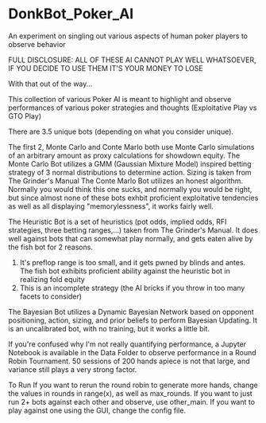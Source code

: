 # DonkBot_Poker_AI
An experiment on singling out various aspects of human poker players to observe behavior

FULL DISCLOSURE: ALL OF THESE AI CANNOT PLAY WELL WHATSOEVER, IF YOU DECIDE TO USE THEM IT'S YOUR MONEY TO LOSE

With that out of the way...

This collection of various Poker AI is meant to highlight and observe performances of various poker strategies and thoughts (Exploitative Play vs GTO Play)

There are 3.5 unique bots (depending on what you consider unique).

The first 2, Monte Carlo and Conte Marlo both use Monte Carlo simulations of an arbitrary amount as proxy calculations for showdown equity.
The Monte Carlo Bot utilizes a GMM (Gaussian Mixture Model) inspired betting strategy of 3 normal distributions to determine action. Sizing is taken from The Grinder's Manual
The Conte Marlo Bot utilizes an honest algorithm. Normally you would think this one sucks, and normally you would be right, but since almost none of these bots exhbit proficient exploitative tendencies as well as all displaying "memorylessness", it works fairly well.

The Heuristic Bot is a set of heuristics (pot odds, implied odds, RFI strategies, three betting ranges,...) taken from The Grinder's Manual. It does well against bots that can somewhat play normally, and gets eaten alive by the fish bot for 2 reasons.
1. It's preflop range is too small, and it gets pwned by blinds and antes. The fish bot exhibits proficient ability against the heuristic bot in realizing fold equity
2. This is an incomplete strategy (the AI bricks if you throw in too many facets to consider)

The Bayesian Bot utilizes a Dynamic Bayesian Network based on opponent positioning, action, sizing, and prior beliefs to perform Bayesian Updating.
It is an uncalibrated bot, with no training, but it works a little bit.

If you're confused why I'm not really quantifying performance, a Jupyter Notebook is available in the Data Folder to observe performance in a Round Robin Tournament.
50 sessions of 200 hands apiece is not that large, and variance still plays a very strong factor.

To Run
If you want to rerun the round robin to generate more hands, change the values in rounds in range(x), as well as max_rounds.
If you want to just run 2+ bots against each other and observe, use other_main.
If you want to play against one using the GUI, change the config file.
